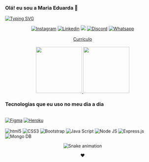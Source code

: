 
### Olá! eu sou a Maria Eduarda 👋

[![Typing SVG](https://readme-typing-svg.herokuapp.com/?color=CE5E80&size=35&center=true&vCenter=true&width=1000&lines=Seja+Bem+Vindo!+:%29)](https://git.io/typing-svg)

<div align="center">
  <a href="https://www.instagram.com/d_araujof_/" target="_blank"><img alt="Instagram" src="https://img.shields.io/badge/-Instagram-%23E4405F?style=for-the-badge&logo=instagram&logoColor=white" target="_blank"></a>
  <a href="https://www.linkedin.com/in/d-araujof/" target="_blank"><img alt="Linkedin" src="https://img.shields.io/badge/LinkedIn-0077B5?style=for-the-badge&logo=linkedin&logoColor=white" target="_blank"></a> 
  <a href="mailto:dudaafernandes06@gmail.com"><img src="https://img.shields.io/badge/Gmail-D14836?style=for-the-badge&logo=gmail&logoColor=white" target="_blank"></a>
   <a href="https://www.instagram.com/d_araujof_/" target="_blank"><img alt="Discord" src="https://img.shields.io/badge/Discord-7289DA?style=for-the-badge&logo=discord&logoColor=white" target="_blank"></a>
  <a href="https://wa.me/11975900603" target="_blank"><img alt="Whatsapp" src="https://img.shields.io/badge/WhatsApp-25D366?style=for-the-badge&logo=whatsapp&logoColor=white" target="_blank"></a>
</div>

</br>

<div align="center">
<a href="https://github.com/d-araujo/d-araujo/blob/main/Curr%C3%ADculo.pdf" target="_blank">Currículo</a>
</div>

</br>

<div align="center">
  <a href="https://github.com/d-araujo">
    <img height="150em" src="https://github-readme-stats.vercel.app/api?username=d-araujo&count_private=true&include_all_commits=true&show_icons=true&theme=dracula&hide_border=false&show_owner=true"/>
    <img height="150em" src="https://github-readme-stats.vercel.app/api/top-langs/?username=d-araujo&theme=dracula&hide_border=false&&layout=compact"/>
  </a>
</div>

### Tecnologias que eu uso no meu dia a dia

<div style="display: inline_block"><br/>
      <a href="https://github.com/d-araujo/Figma" target="_blank"><img alt="Figma" src="https://img.shields.io/badge/Figma-F24E1E?style=for-the-badge&logo=figma&logoColor=white" target="_blank"></a>
      <a href="https://github.com/d-araujo/Heroku" target="_blank"><img alt="Heroku" src="https://img.shields.io/badge/Heroku-430098?style=for-the-badge&logo=heroku&logoColor=white" target="_blank"></a>
</div>

<div style="display: inline_block"><br/>
    <img align="center" alt="html5" src="https://img.shields.io/badge/HTML5-E34F26?style=for-the-badge&logo=html5&logoColor=white">
    <img align="center" alt="CSS3" src="https://img.shields.io/badge/CSS3-1572B6?style=for-the-badge&logo=css3&logoColor=white">
    <img align="center" alt="Bootstrap" src="https://img.shields.io/badge/Bootstrap-563D7C?style=for-the-badge&logo=bootstrap&logoColor=white">
    <img align="center" alt="Java Script" src="https://img.shields.io/badge/JavaScript-F7DF1E?style=for-the-badge&logo=javascript&logoColor=black">
    <img align="center" alt="Node JS" src="https://img.shields.io/badge/Node.js-43853D?style=for-the-badge&logo=node.js&logoColor=white">
    <img align="center" alt="Express.js" src="https://img.shields.io/badge/Express.js-404D59?style=for-the-badge">
    <img align="center" alt="Mongo DB" src="https://img.shields.io/badge/MongoDB-4EA94B?style=for-the-badge&logo=mongodb&logoColor=white">
</div>

<div align="center">
  
  ![Snake animation](https://github.com/d-araujo/d-araujo/blob/output/github-contribution-grid-snake.svg)
  
</div>

<div align="center">
❤️‍
</div>
